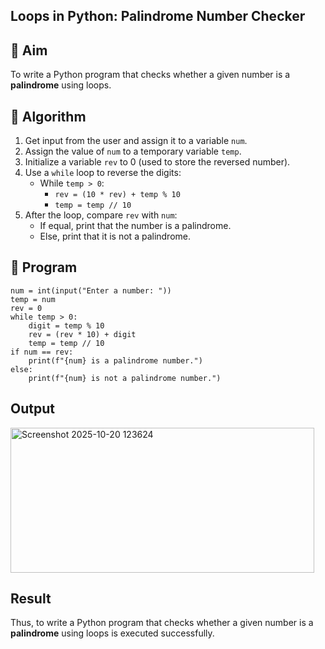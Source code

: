 ## Loops in Python: Palindrome Number Checker

## 🎯 Aim
To write a Python program that checks whether a given number is a **palindrome** using loops.

## 🧠 Algorithm
1. Get input from the user and assign it to a variable `num`.
2. Assign the value of `num` to a temporary variable `temp`.
3. Initialize a variable `rev` to 0 (used to store the reversed number).
4. Use a `while` loop to reverse the digits:
   - While `temp > 0`:
     - `rev = (10 * rev) + temp % 10`
     - `temp = temp // 10`
5. After the loop, compare `rev` with `num`:
   - If equal, print that the number is a palindrome.
   - Else, print that it is not a palindrome.

## 🧾 Program
```
num = int(input("Enter a number: "))
temp = num
rev = 0 
while temp > 0:
    digit = temp % 10
    rev = (rev * 10) + digit
    temp = temp // 10
if num == rev:
    print(f"{num} is a palindrome number.")
else:
    print(f"{num} is not a palindrome number.")
```
## Output
<img width="486" height="232" alt="Screenshot 2025-10-20 123624" src="https://github.com/user-attachments/assets/2265b933-a598-4f14-8aaa-46e130eb75cc" />

## Result
Thus, to write a Python program that checks whether a given number is a **palindrome** using loops is executed successfully.
